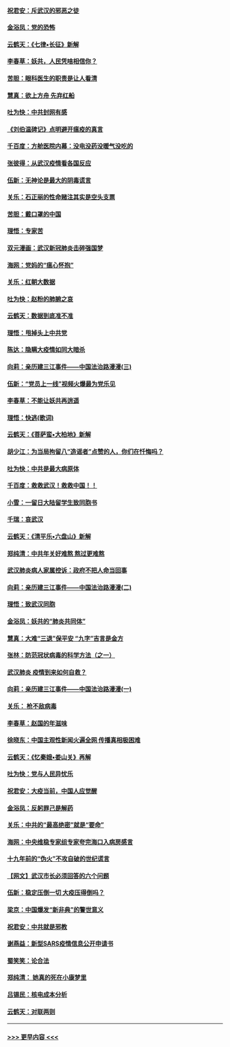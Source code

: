 #### [祝君安：斥武汉的邪恶之徒](../pages/nsc993/n11855861.md?t=02100022) 
#### [金浴凤：党的恐怖](../pages/nsc993/n11855849.md?t=02100022) 
#### [云鹤天：《七律▪长征》新解](../pages/nsc993/n11855479.md?t=02100022) 
#### [李春草：妖共，人民凭啥相信你？](../pages/nsc993/n11855196.md?t=02100022) 
#### [苦胆：眼科医生的职责是让人看清](../pages/nsc993/n11853840.md?t=02100022) 
#### [慧真：欲上方舟 先弃红船](../pages/nsc993/n11853483.md?t=02100022) 
#### [吐为快：中共封网有感](../pages/nsc993/n11852575.md?t=02100022) 
#### [《刘伯温碑记》点明避开瘟疫的真言](../pages/nsc993/n11852128.md?t=02100022) 
#### [千百度：方舱医院内幕：没电没药没暖气没吃的](../pages/nsc993/n11850211.md?t=02100022) 
#### [张彼得：从武汉疫情看各国反应](../pages/nsc993/n11850102.md?t=02100022) 
#### [伍新：无神论是最大的阴毒谎言](../pages/nsc993/n11846129.md?t=02100022) 
#### [关乐：石正丽的性命赌注其实是空头支票](../pages/nsc993/n11846109.md?t=02100022) 
#### [苦胆：戴口罩的中国](../pages/nsc993/n11845576.md?t=02100022) 
#### [理悟：专家苦](../pages/nsc993/n11845564.md?t=02100022) 
#### [双元漫画：武汉新冠肺炎击碎强国梦](../pages/nsc993/n11843320.md?t=02100022) 
#### [海网：党妈的“瘟心怀抱”](../pages/nsc993/n11840740.md?t=02100022) 
#### [关乐：红朝大数据](../pages/nsc993/n11840675.md?t=02100022) 
#### [吐为快：赵粉的肺腑之哀](../pages/nsc993/n11840618.md?t=02100022) 
#### [云鹤天：数据到底准不准](../pages/nsc993/n11840325.md?t=02100022) 
#### [理悟：甩掉头上中共党](../pages/nsc993/n11838826.md?t=02100022) 
#### [陈达：隐瞒大疫情如同大暗杀](../pages/nsc993/n11838771.md?t=02100022) 
#### [向莉：亲历建三江事件——中国法治路漫漫(三)](../pages/nsc993/n11831825.md?t=02100022) 
#### [伍新：“党员上一线”视频火爆最为党乐见](../pages/nsc993/n11838200.md?t=02100022) 
#### [李春草：不能让妖共再逍遥](../pages/nsc993/n11838102.md?t=02100022) 
#### [理悟：快逃(歌词)](../pages/nsc993/n11838083.md?t=02100022) 
#### [云鹤天：《菩萨蛮▪大柏地》新解](../pages/nsc993/n11838059.md?t=02100022) 
#### [胡少江：为当局拘留八“造谣者”点赞的人，你们在忏悔吗？](../pages/nsc993/n11836801.md?t=02100022) 
#### [吐为快：中共是最大病原体](../pages/nsc993/n11836748.md?t=02100022) 
#### [千百度：救救武汉！救救中国！！](../pages/nsc993/n11836145.md?t=02100022) 
#### [小雪：一留日大陆留学生致同胞书](../pages/nsc993/n11834624.md?t=02100022) 
#### [千瑞：哀武汉](../pages/nsc993/n11833647.md?t=02100022) 
#### [云鹤天：《清平乐▪六盘山》新解](../pages/nsc993/n11833611.md?t=02100022) 
#### [郑纯清：中共年关好难熬 熬过更难熬](../pages/nsc993/n11833489.md?t=02100022) 
#### [武汉肺炎病人家属控诉：政府不把人命当回事](../pages/nsc993/n11833205.md?t=02100022) 
#### [向莉：亲历建三江事件——中国法治路漫漫(二)](../pages/nsc993/n11829102.md?t=02100022) 
#### [理悟：致武汉同胞](../pages/nsc993/n11831522.md?t=02100022) 
#### [金浴凤：妖共的“肺炎共同体”](../pages/nsc993/n11829448.md?t=02100022) 
#### [慧真：大难“三退”保平安 “九字”吉言是金方](../pages/nsc993/n11829501.md?t=02100022) 
#### [张林：防范冠状病毒的科学方法（之一）](../pages/nsc993/n11828618.md?t=02100022) 
#### [武汉肺炎 疫情到来如何自救？](../pages/nsc993/n11827632.md?t=02100022) 
#### [向莉：亲历建三江事件——中国法治路漫漫(一)](../pages/nsc993/n11827190.md?t=02100022) 
#### [关乐： 枪不敌病毒](../pages/nsc993/n11826746.md?t=02100022) 
#### [李春草：赵国的年滋味](../pages/nsc993/n11826321.md?t=02100022) 
#### [徐晓东：中国主观性新闻火遍全网 传播真相极困难](../pages/nsc993/n11826508.md?t=02100022) 
#### [云鹤天：《忆秦娥▪娄山关》再解](../pages/nsc993/n11824682.md?t=02100022) 
#### [吐为快：党与人民异忧乐](../pages/nsc993/n11824660.md?t=02100022) 
#### [祝君安：大疫当前，中国人应觉醒](../pages/nsc993/n11821946.md?t=02100022) 
#### [金浴凤：反躬罪己是解药](../pages/nsc993/n11820280.md?t=02100022) 
#### [关乐：中共的“最高绝密”就是“要命”](../pages/nsc993/n11816946.md?t=02100022) 
#### [海网：中央维稳专家组专家夸完海口入病房感言](../pages/nsc993/n11815138.md?t=02100022) 
#### [十九年前的“伪火”不攻自破的世纪谎言](../pages/nsc993/n11813238.md?t=02100022) 
#### [【网文】武汉市长必须回答的六个问题](../pages/nsc993/n11813848.md?t=02100022) 
#### [伍新：稳定压倒一切 大疫压得倒吗？](../pages/nsc993/n11812634.md?t=02100022) 
#### [梁京：中国爆发“新非典”的警世意义](../pages/nsc993/n11812554.md?t=02100022) 
#### [祝君安：中共就是邪教](../pages/nsc993/n11812431.md?t=02100022) 
#### [谢燕益：新型SARS疫情信息公开申请书](../pages/nsc993/n11808840.md?t=02100022) 
#### [蜀笑笑：论合法](../pages/nsc993/n11808064.md?t=02100022) 
#### [郑纯清： 她真的死在小康梦里](../pages/nsc993/n11806623.md?t=02100022) 
#### [吕锡民：核电成本分析](../pages/nsc993/n11806284.md?t=02100022) 
#### [云鹤天：对联两则](../pages/nsc993/n11805957.md?t=02100022) 

----
#### [ >>> 更早内容 <<< ](../indexes/nsc993-earlier.md)
